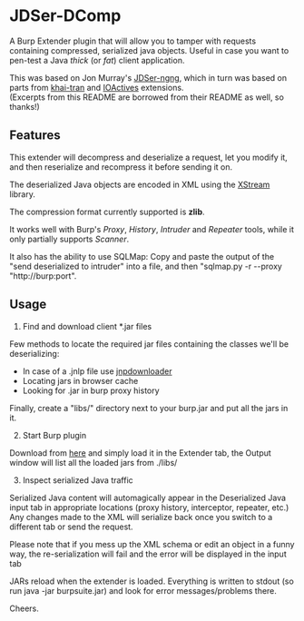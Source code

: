 # JDSer-DComp
A Burp Extender plugin that will allow you to tamper with requests containing compressed, serialized java objects. Useful in case you want to pen-test a Java _thick_ (or _fat_) client application.

This was based on Jon Murray's [JDSer-ngng](https://github.com/nccgroup/JDSer-ngng), which in turn was based on parts from [khai-tran](https://github.com/khai-tran/BurpJDSer) and [IOActives](https://github.com/IOActive/BurpJDSer-ng) extensions.  
(Excerpts from this README are borrowed from their README as well, so thanks!)

## Features
This extender will decompress and deserialize a request, let you modify it, and then reserialize and recompress it before sending it on.  

The deserialized Java objects are encoded in XML using the [XStream](http://xstream.codehaus.org/) library. 

The compression format currently supported is **zlib**. 

It works well with Burp's _Proxy_, _History_, _Intruder_ and _Repeater_ tools, while it only partially supports _Scanner_.

It also has the ability to use SQLMap: Copy and paste the output of the "send deserialized to intruder" into a file, and then "sqlmap.py -r --proxy "http://burp:port".

## Usage
1) Find and download client *.jar files

Few methods to locate the required jar files containing the classes we'll be deserializing:

* In case of a .jnlp file use [jnpdownloader](https://code.google.com/p/jnlpdownloader/)
* Locating jars in browser cache
* Looking for .jar in burp proxy history

Finally, create a "libs/" directory next to your burp.jar and put all the jars in it.

2) Start Burp plugin

Download from [here]() and simply load it in the Extender tab, the Output window will list all the loaded jars from ./libs/

3) Inspect serialized Java traffic

Serialized Java content will automagically appear in the Deserialized Java input tab in appropriate locations (proxy history, interceptor, repeater, etc.) Any changes made to the XML will serialize back once you switch to a different tab or send the request.

Please note that if you mess up the XML schema or edit an object in a funny way, the re-serialization will fail and the error will be displayed in the input tab

JARs reload when the extender is loaded. Everything is written to stdout (so run java -jar burpsuite.jar) and look for error messages/problems there.

Cheers.
